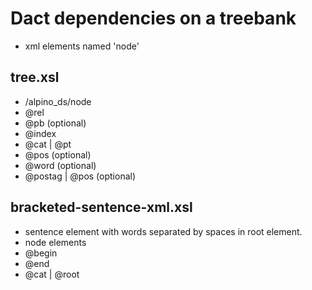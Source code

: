 # Dact dependencies on a treebank
- xml elements named 'node'

## tree.xsl
- /alpino_ds/node
- @rel
- @pb (optional)
- @index
- @cat | @pt
- @pos (optional)
- @word (optional)
- @postag | @pos (optional)

## bracketed-sentence-xml.xsl
- sentence element with words separated by spaces in root element.
- node elements
- @begin
- @end
- @cat | @root

